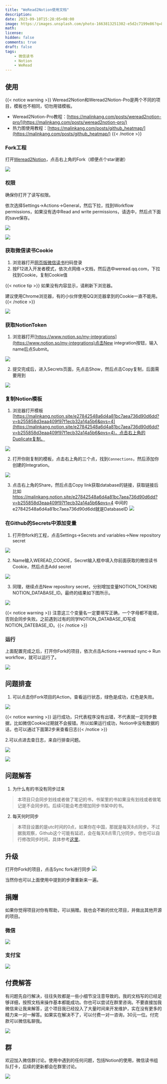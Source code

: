 ```yaml
---
title: "WeRead2Notion使用文档"
description: 
date: 2023-09-10T15:28:05+08:00
image: https://images.unsplash.com/photo-1663813251302-e5d2c7199e86?q=80&w=2660&auto=format&fit=crop&ixlib=rb-4.0.3&ixid=M3wxMjA3fDB8MHxwaG90by1wYWdlfHx8fGVufDB8fHx8fA%3D%3D
math: 
license: 
hidden: false
comments: true
draft: false
tags:
    - 微信读书
    - Notion
    - WeRead
---
```


## 使用

{{< notice warning >}} 
Weread2Notion和Weread2Notion-Pro是两个不同的项目，模板也不相同，切勿用错模板。

* Weread2Notion-Pro教程：[https://malinkang.com/posts/weread2notion-pro/](https://malinkang.com/posts/weread2notion-pro/)
* 热力图使用教程：[https://malinkang.com/posts/github_heatmap/](https://malinkang.com/posts/github_heatmap/)
{{< /notice >}}

### Fork工程

打开[Weread2Notion](https://github.com/malinkang/weread2notion)，点击右上角的Fork（顺便点个star谢谢）

![](images/fork.jpg)


### 权限

确保你打开了读写权限。

依次选择Settings->Actions->General，然后下拉，找到Workflow permissions，如果没有选中Read and write permissions，请选中，然后点下面的save保存。

![](images/permissions1.jpg)


![](images/permissions2.jpg)


### 获取微信读书Cookie

1. 浏览器打开[网页版微信读书](https://weread.qq.com/)扫码登录
2. 按F12进入开发者模式，依次点网络->文档，然后选中weread.qq.com，下拉找到Cookie，复制Cookie值

{{< notice tip >}} 
如果没有内容显示，请刷新下浏览器。

建议使用Chrome浏览器，有的小伙伴使用QQ浏览器拿到的Cookie一直不能用。
{{< /notice >}}

![](images/weread.jpg)

### 获取NotionToken

1. 浏览器打开[https://www.notion.so/my-integrations](https://www.notion.so/my-integrations)点击New integration按钮，输入name后点Submit。

![](images/integrations.jpg)

2. 提交完成后，进入Secrets页面，先点击Show，然后点击Copy复制，后面需要用到

![](images/integrations2.jpg)

### 复制Notion模板

1. 浏览器打开模板[https://malinkang.notion.site/e27842548a6d4a81bc7aea736d90d6dd?v=b255858d3eaa409f97f1ecb32a14a5b6&pvs=4](https://malinkang.notion.site/e27842548a6d4a81bc7aea736d90d6dd?v=b255858d3eaa409f97f1ecb32a14a5b6&pvs=4)，点击右上角的Duplicate复制。

![](images/duplicate.jpg)

2. 打开你刚复制的模板，点击右上角的三个点，找到`Connections`，然后添加你创建的Integration。

![](images/connections.jpg)

3. 点击右上角的Share，然后点击Copy link获取database的链接，获取链接后比如 https://malinkang.notion.site/e27842548a6d4a81bc7aea736d90d6dd?v=b255858d3eaa409f97f1ecb32a14a5b6&pvs=4 中间的e27842548a6d4a81bc7aea736d90d6dd就是DatabaseID
![](images/copy.jpg)

### 在Github的Secrets中添加变量

1. 打开你fork的工程，点击Settings->Secrets and variables->New repository secret

![](images/secret.jpg)

2. Name输入WEREAD_COOKIE，Secret输入框中填入你前面获取的微信读书Cookie，然后点击Add secret

![](images/secret2.jpg)

3. 同理，继续点击New repository secret，分别增加变量NOTION_TOKEN和NOTION_DATABASE_ID。最终的结果如下图所示。

![](images/secret3.jpg)

{{< notice warning >}} 注意这三个变量名一定要填写正确，一个字母都不能错，否则会同步失败。之前遇到过有的同学NOTION_DATABASE_ID写成NOTION_DATEBASE_ID。{{< /notice >}}

### 运行

上面配置完成之后，打开你Fork的项目，依次点击Actions->weread sync-> Run workflow，就可以运行了。

![](images/run.jpg)

## 问题排查

1. 可以点击你Fork项目的Action，查看运行状态，绿色是成功，红色是失败。

![](images/action.jpg)

{{< notice warning >}} 运行成功，只代表程序没有出错，不代表就一定同步数据，比如微信Cookie过期就不会报错。所以如果运行成功，Notion中没有数据的话，也可以通过下面第2步来查看日志{{< /notice >}}

2.可以点进去查日志，来自行排查问题。

![](images/action2.jpg)

![](images/action3.jpg)


## 问题解答

1. 为什么有的书没有同步过来

> 本项目只会同步划线或者做了笔记的书，书架里的书如果没有划线或者做笔记是不会同步的。后续可能会考虑增加同步书架中的书。

2. 每天何时同步

> 本项目设置的是utc时间的0点，如果你在中国，那就是每天8点同步。不过据我观察，Github这个可能有延迟，会在每天8点零几分同步。你也可以自行修改同步时间，具体参考[这里](https://docs.github.com/zh/actions/using-workflows/events-that-trigger-workflows#schedule)。



## 升级

打开你Fork的项目，点击Sync fork进行同步
![](https://docs.github.com/assets/cb-75616/mw-1440/images/help/repository/sync-fork-dropdown.webp)

当然你也可以上面使用中提到的步骤重新来一遍。

## 捐赠

如果你觉得项目对你有帮助，可以捐赠。我也会不断的优化项目，并做出其他开源的项目。

### 微信


![](images/wechat.jpg)

### 支付宝

![](images/alipay.jpg)

## 付费解答

有问题先自行解决，往往失败都是一些小细节没注意导致的。我的文档写的已经足够详细，按照文档来操作基本都能成功。你也可以尝试在群里咨询。不要直接加我微信来让我来解答，这个项目我已经投入了大量时间来开发维护，实在没有更多的精力来一对一解答。如果实在解决不了，可以付费一对一咨询，30元一位。付完款可以微信私聊我。

![](images/wexin.jpg)

## 群

欢迎加入微信群讨论。使用中遇到的任何问题，包括Notion的使用，微信读书组队打卡，后续的更新都会在群里讨论。


![](https://drive.malinkang.com/api/raw/?path=/Images/group.jpg)

